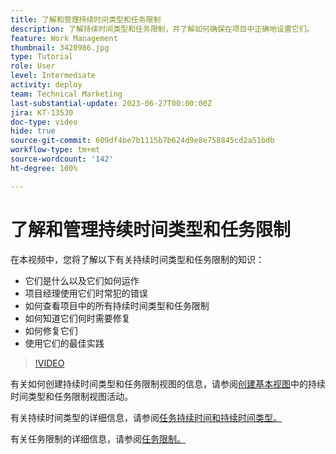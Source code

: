 ```yaml
---
title: 了解和管理持续时间类型和任务限制
description: 了解持续时间类型和任务限制，并了解如何确保在项目中正确地设置它们。
feature: Work Management
thumbnail: 3420986.jpg
type: Tutorial
role: User
level: Intermediate
activity: deploy
team: Technical Marketing
last-substantial-update: 2023-06-27T00:00:00Z
jira: KT-13530
doc-type: video
hide: true
source-git-commit: 609df4be7b1115b7b624d9e8e758845cd2a51bdb
workflow-type: tm+mt
source-wordcount: '142'
ht-degree: 100%

---
```


# 了解和管理持续时间类型和任务限制

在本视频中，您将了解以下有关持续时间类型和任务限制的知识：

* 它们是什么以及它们如何运作
* 项目经理使用它们时常犯的错误
* 如何查看项目中的所有持续时间类型和任务限制
* 如何知道它们何时需要修复
* 如何修复它们
* 使用它们的最佳实践


>[!VIDEO](https://video.tv.adobe.com/v/3420986/?quality=12&learn=on)


有关如何创建持续时间类型和任务限制视图的信息，请参阅[创建基本视图](https://experienceleague.adobe.com/docs/workfront-learn/tutorials-workfront/reporting/basic-reporting/create-a-basic-view.html?lang=zh-Hans)中的持续时间类型和任务限制视图活动。

有关持续时间类型的详细信息，请参阅[任务持续时间和持续时间类型。](https://experienceleague.adobe.com/docs/workfront/using/manage-work/tasks/task-duration-and-duration-types/task-duration-duration-type.html?lang=zh-Hans)

有关任务限制的详细信息，请参阅[任务限制。](https://experienceleague.adobe.com/docs/workfront/using/manage-work/tasks/task-constraints/task-constraints.html?lang=zh-Hans)
